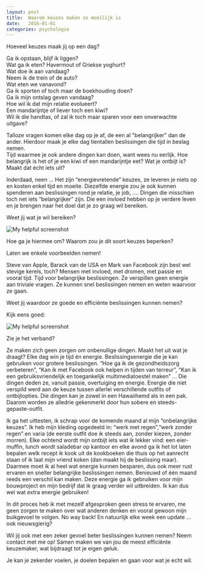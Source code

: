 ```yaml
---
layout: post
title:  Waarom keuzes maken zo moeilijk is
date:   2016-01-01
categories: psychologie
---
```

Hoeveel keuzes maak jij op een dag?<br>

Ga ik opstaan, blijf ik liggen?<br>
Wat ga ik eten? Havermout of Griekse yoghurt?<br>
Wat doe ik aan vandaag? <br>
Neem ik de trein of de auto?<br> 
Wat eten we vanavond? <br>
Ga ik sporten of toch maar de boekhouding doen?<br>
Ga ik mijn ontslag geven vandaag?<br>
Hoe wil ik dat mijn relatie evolueert?<br>
Een mandarijntje of liever toch een kiwi? <br>
Wil ik die handtas, of zal ik toch maar sparen voor een onverwachte uitgave? 


Talloze vragen komen elke dag op je af, de een al "belangrijker" dan de ander. Hierdoor maak je elke dag tientallen beslissingen die tijd in beslag nemen. <br>Tijd waarmee je ook andere dingen kan doen, want wees nu eerlijk. Hoe belangrijk is het of je een kiwi of een mandarijntje eet? Wat je ontbijt is? Maakt dat écht iets uit?

Inderdaad, neen ... Het zijn “energievretende” keuzes, ze leveren je niets op en kosten enkel tijd en moeite. Diezelfde energie zou je ook kunnen spenderen aan beslissingen rond je relatie, je job, …. Dingen die misschien toch net iets “belangrijker” zijn. Die een invloed hebben op je verdere leven en je brengen naar het doel dat je zo graag wil bereiken. 

Weet jij wat je wil bereiken? 


![My helpful screenshot](http://aviewtoathrill.net/wp-content/uploads/2014/07/tired.jpg)


Hoe ga je hiermee om? Waarom zou je dit soort keuzes beperken? 

Laten we enkele voorbeelden nemen! 

Steve van Apple,  Barack van de USA en Mark van Facebook zijn best wel stevige kerels, toch? Mensen met invloed, met dromen, met passie en vooral tijd. Tijd voor belangrijke beslissingen. Ze verspillen geen energie aan triviale vragen. Ze kunnen snel beslissingen nemen en weten waarvoor ze gaan. 

Weet jij waardoor ze goede en efficiënte beslissingen kunnen nemen? 

Kijk eens goed: 


![My helpful screenshot](http://blogs.estadao.com.br/link/files/2011/10/steve-jobs-outfit.jpg)

Zie je het verband? 

Ze maken zich geen zorgen om onbenullige dingen. 
Maakt het uit wat je draagt? Elke dag win je tijd én energie. Beslissingsenergie die je kan gebruiken voor grotere beslissingen. “Hoe ga ik de gezondheidszorg verbeteren”, “Kan ik met Facebook ook helpen in tijden van terreur”, “Kan ik een gebruiksvriendelijk en toegankelijk multimediatoestel maken” … Die dingen deden ze, vanuit passie, overtuiging en energie. Energie die niet verspild werd aan de keuze tussen allerlei verschillende outfits of ontbijtopties. Die dingen kan je zowel in een Hawaiihemd als in een pak. Daarom worden ze alledrie gekenmerkt door hun sobere en steeds-gepaste-outfit. 

Ik ga het uittesten, ik schrap voor de komende maand al mijn “onbelangrijke keuzes”. Ik heb mijn kleding opgedeeld in: “werk met regen”,“werk zonder regen” en varia (de eerste outfit doe ik steeds aan, zonder kiezen, zonder morren). Elke ochtend wordt mijn ontbijt iets wat ik lekker vind: een eier-muffin, lunch wordt saladebar op kantoor en elke avond ga ik het lot laten bepalen welk recept ik kook uit de kookboeken die thuis op het aanrecht staan of ik laat mijn vriend koken (dan maakt hij de beslissing maar). Daarmee moet ik al heel wat energie kunnen besparen, dus ook meer rust ervaren en sneller belangrijke beslissingen nemen. Benieuwd of één maand reeds een verschil kan maken. Deze energie ga ik gebruiken voor mijn bouwproject en mijn bedrijf dat ik graag verder wil uitbreiden. Ik kan dus wel wat extra energie gebruiken! 

In dit proces heb ik met mezelf afgesproken geen stress te ervaren, me geen zorgen te maken over wat anderen denken en vooral gewoon mijn buikgevoel te volgen. No way back! 
En natuurlijk elke week een update ... ook nieuwsgierig? 

Wil jij ook met een zeker gevoel beter beslissingen kunnen nemen? Neem contact met me op! Samen maken we van jou de meest efficiënte keuzemaker, wat bijdraagt tot je eigen geluk. 
<p> Je kan je zekerder voelen, je doelen bepalen en gaan voor wat je echt wil. 

